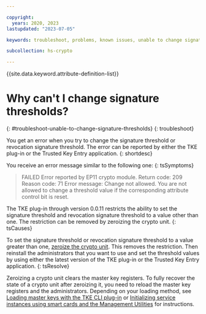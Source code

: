 ```yaml
---

copyright:
  years: 2020, 2023
lastupdated: "2023-07-05"

keywords: troubleshoot, problems, known issues, unable to change signature thresholds

subcollection: hs-crypto

---
```


{{site.data.keyword.attribute-definition-list}}



# Why can't I change signature thresholds?
{: #troubleshoot-unable-to-change-signature-thresholds}
{: troubleshoot}

You get an error when you try to change the signature threshold or revocation signature threshold. The error can be reported by either the TKE plug-in or the Trusted Key Entry application.
{: shortdesc}

You receive an error message similar to the following one:
{: tsSymptoms}

> FAILED
> Error reported by EP11 crypto module.
> Return code: 209
> Reason code: 71
> Error message: Change not allowed. You are not allowed to change a threshold value if the corresponding attribute control bit is reset.


The TKE plug-in through version 0.0.11 restricts the ability to set the signature threshold and revocation signature threshold to a value other than one. The restriction can be removed by zeroizing the crypto unit.
{: tsCauses}

To set the signature threshold or revocation signature threshold to a value greater than one, [zeroize the crypto unit](/docs/hs-crypto?topic=hs-crypto-delete-instance#zeroize-crypto-unit-step). This removes the restriction. Then reinstall the administrators that you want to use and set the threshold values by using either the latest version of the TKE plug-in or the Trusted Key Entry application.
{: tsResolve}

Zeroizing a crypto unit clears the master key registers. To fully recover the state of a crypto unit after zeroizing it, you need to reload the master key registers and the administrators. Depending on your loading method, see [Loading master keys with the TKE CLI plug-in](/docs/hs-crypto?topic=hs-crypto-initialize-hsm#load-master-keys) or [Initializing service instances using smart cards and the Management Utilities](/docs/hs-crypto?topic=hs-crypto-initialize-hsm-management-utilities#load-master-key-management-utilities) for instructions.
